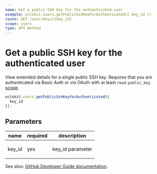 ```yaml
---
name: Get a public SSH key for the authenticated user
example: octokit.users.getPublicSshKeyForAuthenticated({ key_id })
route: GET /user/keys/{key_id}
scope: users
type: API method
---
```


# Get a public SSH key for the authenticated user

View extended details for a single public SSH key. Requires that you are authenticated via Basic Auth or via OAuth with at least `read:public_key` [scope](https://docs.github.com/apps/building-oauth-apps/understanding-scopes-for-oauth-apps/).

```js
octokit.users.getPublicSshKeyForAuthenticated({
  key_id
});
```

## Parameters

<table>
  <thead>
    <tr>
      <th>name</th>
      <th>required</th>
      <th>description</th>
    </tr>
  </thead>
  <tbody>
    <tr><td>key_id</td><td>yes</td><td>

key_id parameter

</td></tr>
  </tbody>
</table>

See also: [GitHub Developer Guide documentation](https://docs.github.com/rest/reference/users#get-a-public-ssh-key-for-the-authenticated-user).
